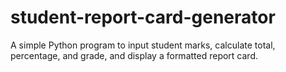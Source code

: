 # student-report-card-generator
A simple Python program to input student marks, calculate total, percentage, and grade, and display a formatted report card.
